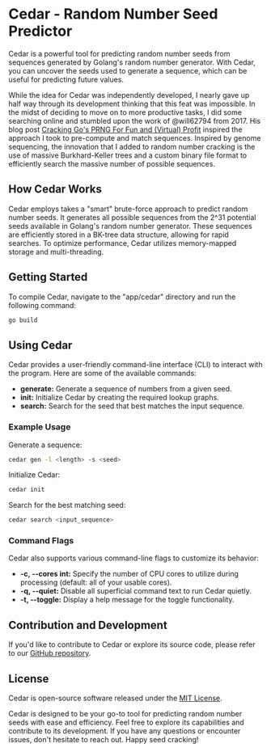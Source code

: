 # Cedar - Random Number Seed Predictor

Cedar is a powerful tool for predicting random number seeds from sequences generated by Golang's random number generator. With Cedar, you can uncover the seeds used to generate a sequence, which can be useful for predicting future values.

While the idea for Cedar was independently developed, I nearly gave up half way through its development thinking that this feat was impossible. In the midst of deciding to move on to more productive tasks, I did some searching online and stumbled upon the work of @will62794 from 2017.
His blog post [Cracking Go's PRNG For Fun and (Virtual) Profit](https://will62794.github.io/security/hacking/2017/06/30/cracking-golang-prng.html) inspired the approach I took to pre-compute and match sequences.
Inspired by genome sequencing, the innovation that I added to random number cracking is the use of massive Burkhard-Keller trees and a custom binary file format to efficiently search the massive number of possible sequences. 

## How Cedar Works

Cedar employs takes a "smart" brute-force approach to predict random number seeds. It generates all possible sequences from the 2^31 potential seeds available in Golang's random number generator. These sequences are efficiently stored in a BK-tree data structure, allowing for rapid searches. To optimize performance, Cedar utilizes memory-mapped storage and multi-threading.

## Getting Started

To compile Cedar, navigate to the "app/cedar" directory and run the following command:

```bash
go build
```

## Using Cedar

Cedar provides a user-friendly command-line interface (CLI) to interact with the program. Here are some of the available commands:

- **generate:** Generate a sequence of numbers from a given seed.
- **init:** Initialize Cedar by creating the required lookup graphs.
- **search:** Search for the seed that best matches the input sequence.

### Example Usage

Generate a sequence:

```bash
cedar gen -l <length> -s <seed>
```

Initialize Cedar:

```bash
cedar init
```

Search for the best matching seed:

```bash
cedar search <input_sequence>
```

### Command Flags

Cedar also supports various command-line flags to customize its behavior:

- **-c, --cores int:** Specify the number of CPU cores to utilize during processing (default: all of your usable cores).
- **-q, --quiet:** Disable all superficial command text to run Cedar quietly.
- **-t, --toggle:** Display a help message for the toggle functionality.

## Contribution and Development

If you'd like to contribute to Cedar or explore its source code, please refer to our [GitHub repository](https://github.com/lukasgolson/GO-RND-Cracker/).

## License

Cedar is open-source software released under the [MIT License](LICENSE.md).

Cedar is designed to be your go-to tool for predicting random number seeds with ease and efficiency. Feel free to explore its capabilities and contribute to its development. If you have any questions or encounter issues, don't hesitate to reach out. Happy seed cracking!
